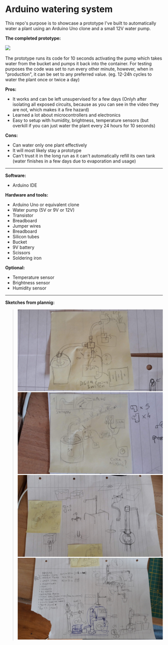 # Arduino watering system

This repo's purpose is to showcase a prototype I've built to automatically water a plant using an Arduino Uno clone and a small 12V water pump.

**The completed prototype:**

![](https://media.giphy.com/media/dZXA61X1MG99LhhaA6/giphy-downsized-large.gif)

The prototype runs its code for 10 seconds activating the pump which takes water from the bucket and pumps it back into the container. For testing purposes the code was set to run every other minute, however, when in "production", it can be set to any preferred value. (eg. 12-24h cycles to water the plant once or twice a day)

**Pros:**

- It works and can be left unsupervised for a few days (Onlyh after isolating all exposed circuits, because as you can see in the video they are not, which makes it a fire hazard)
- Learned a lot about microcontrollers and electronics
- Easy to setup with humidity, brightness, temperature sensors (but overkill if you can just water the plant every 24 hours for 10 seconds)

**Cons:**

- Can water only one plant effectively
- It will most likely stay a prototype
- Can't trust it in the long run as it can't automatically refill its own tank (water finishes in a few days due to evaporation and usage)

__________________________________________________________________________________________________________

**Software:**
* Arduino IDE

**Hardware and tools:**
* Arduino Uno or equivalent clone
* Water pump (5V or 9V or 12V)
* Transistor
* Breadboard
* Jumper wires
* Breadboard
* Silicon tubes
* Bucket
* 9V battery
* Scissors
* Soldering iron

**Optional:**
* Temperature sensor
* Brightness sensor
* Humidity sensor

__________________________________________________________________________________________________________

**Sketches from plannig:**

> ![Sketch 0](https://github.com/PG-8/arduino-watering-system/blob/master/Sketch0.jpg)
> ![Sketch 1](https://github.com/PG-8/arduino-watering-system/blob/master/Sketch1.jpg)
> ![Sketch 2](https://github.com/PG-8/arduino-watering-system/blob/master/Sketch2.jpg)
> ![Sketch 3](https://github.com/PG-8/arduino-watering-system/blob/master/Sketch3.jpg)
